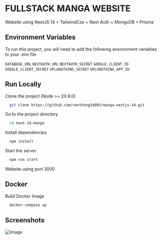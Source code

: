 # FULLSTACK MANGA WEBSITE

Website using NextJS 14 + TailwindCss + Next Auth + MongoDB + Prisma

## Environment Variables

To run this project, you will need to add the following environment variables to your .env file

`DATABASE_URL`
`NEXTAUTH_URL`
`NEXTAUTH_SECRET`
`GOOGLE_CLIENT_ID `
`GOOGLE_CLIENT_SECRET`
`UPLOADTHING_SECRET`
`UPLOADTHING_APP_ID`

## Run Locally

Clone the project (Node >= 20.9.0)

```bash
  git clone https://github.com/vanthang24803/manga-nextjs-14.git
```

Go to the project directory

```bash
  cd next-14-manga
```

Install dependencies

```bash
  npm install
```

Start the server

```bash
  npm run start
```

Website using port 3000

## Docker

Build Docker Image

```bash
  docker-compose up
```

## Screenshots

![image](https://github.com/vanthang24803/manga-nextjs-14/assets/101810628/802e15ce-1383-47ed-a26b-4ad6e95bc41d)




